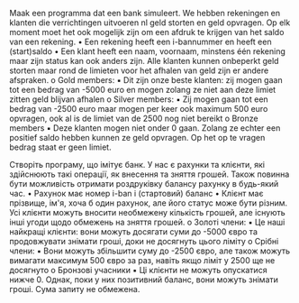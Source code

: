 Maak een programma dat een bank simuleert. We hebben rekeningen en klanten die verrichtingen uitvoeren nl geld storten en geld opvragen. 
Op elk moment moet het ook mogelijk zijn om een afdruk te krijgen van het saldo van een rekening.
• Een rekening heeft een i-bannummer en heeft een (start)saldo
• Een klant heeft een naam, voornaam, minstens één rekening maar zijn status kan ook anders zijn. 
Alle klanten kunnen onbeperkt geld storten maar rond de limieten voor het afhalen van geld zijn er andere afspraken.
o Gold members:
▪ Dit zijn onze beste klanten: zij mogen gaan tot een bedrag van -5000 euro en mogen zolang ze niet aan deze limiet zitten geld blijvan afhalen
o Silver members:
▪ Zij mogen gaan tot een bedrag van -2500 euro maar mogen per keer ook maximum 500 euro opvragen, ook al is de limiet van de 2500 nog niet bereikt
o Bronze members
▪ Deze klanten mogen niet onder 0 gaan. Zolang ze echter een positief saldo hebben kunnen ze geld opvragen. Op het op te vragen bedrag staat er geen limiet.


Створіть програму, що імітує банк. У нас є рахунки та клієнти, які здійснюють такі операції, як внесення та зняття грошей. 
Також повинна бути можливість отримати роздруківку балансу рахунку в будь-який час.
• Рахунок має номер i-ban і (стартовий) баланс
• Клієнт має прізвище, ім'я, хоча б один рахунок, але його статус може бути різним. 
Усі клієнти можуть вносити необмежену кількість грошей, але існують інші угоди щодо обмежень на зняття грошей.
o Золоті члени:
▪ Це наші найкращі клієнти: вони можуть досягати суми до -5000 євро та продовжувати знімати гроші, доки не досягнуть цього ліміту
o Срібні члени:
▪ Вони можуть збільшити суму до -2500 євро, але також можуть вимагати максимум 500 євро за раз, навіть якщо ліміт у 2500 ще не досягнуто
o Бронзові учасники
▪ Ці клієнти не можуть опускатися нижче 0. Однак, поки у них позитивний баланс, вони можуть знімати гроші. Сума запиту не обмежена.

